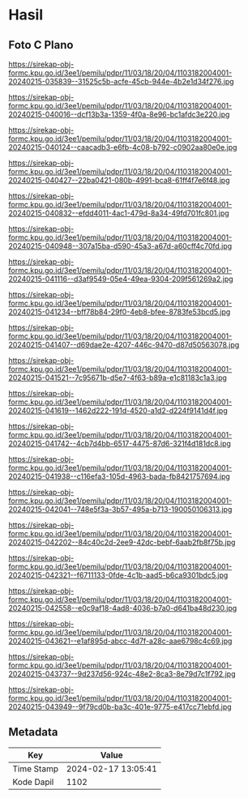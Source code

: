 # Hasil

## Foto C Plano

https://sirekap-obj-formc.kpu.go.id/3ee1/pemilu/pdpr/11/03/18/20/04/1103182004001-20240215-035839--31525c5b-acfe-45cb-944e-4b2e1d34f276.jpg

https://sirekap-obj-formc.kpu.go.id/3ee1/pemilu/pdpr/11/03/18/20/04/1103182004001-20240215-040016--dcf13b3a-1359-4f0a-8e96-bc1afdc3e220.jpg

https://sirekap-obj-formc.kpu.go.id/3ee1/pemilu/pdpr/11/03/18/20/04/1103182004001-20240215-040124--caacadb3-e6fb-4c08-b792-c0902aa80e0e.jpg

https://sirekap-obj-formc.kpu.go.id/3ee1/pemilu/pdpr/11/03/18/20/04/1103182004001-20240215-040427--22ba0421-080b-4991-bca8-61ff4f7e6f48.jpg

https://sirekap-obj-formc.kpu.go.id/3ee1/pemilu/pdpr/11/03/18/20/04/1103182004001-20240215-040832--efdd4011-4ac1-479d-8a34-49fd701fc801.jpg

https://sirekap-obj-formc.kpu.go.id/3ee1/pemilu/pdpr/11/03/18/20/04/1103182004001-20240215-040948--307a15ba-d590-45a3-a67d-a60cff4c70fd.jpg

https://sirekap-obj-formc.kpu.go.id/3ee1/pemilu/pdpr/11/03/18/20/04/1103182004001-20240215-041116--d3af9549-05e4-49ea-9304-209f561269a2.jpg

https://sirekap-obj-formc.kpu.go.id/3ee1/pemilu/pdpr/11/03/18/20/04/1103182004001-20240215-041234--bff78b84-29f0-4eb8-bfee-8783fe53bcd5.jpg

https://sirekap-obj-formc.kpu.go.id/3ee1/pemilu/pdpr/11/03/18/20/04/1103182004001-20240215-041407--d69dae2e-4207-446c-9470-d87d50563078.jpg

https://sirekap-obj-formc.kpu.go.id/3ee1/pemilu/pdpr/11/03/18/20/04/1103182004001-20240215-041521--7c95671b-d5e7-4f63-b89a-e1c81183c1a3.jpg

https://sirekap-obj-formc.kpu.go.id/3ee1/pemilu/pdpr/11/03/18/20/04/1103182004001-20240215-041619--1462d222-191d-4520-a1d2-d224f9141d4f.jpg

https://sirekap-obj-formc.kpu.go.id/3ee1/pemilu/pdpr/11/03/18/20/04/1103182004001-20240215-041742--4cb7d4bb-6517-4475-87d6-321f4d181dc8.jpg

https://sirekap-obj-formc.kpu.go.id/3ee1/pemilu/pdpr/11/03/18/20/04/1103182004001-20240215-041938--c116efa3-105d-4963-bada-fb8421757694.jpg

https://sirekap-obj-formc.kpu.go.id/3ee1/pemilu/pdpr/11/03/18/20/04/1103182004001-20240215-042041--748e5f3a-3b57-495a-b713-190050106313.jpg

https://sirekap-obj-formc.kpu.go.id/3ee1/pemilu/pdpr/11/03/18/20/04/1103182004001-20240215-042202--84c40c2d-2ee9-42dc-bebf-6aab2fb8f75b.jpg

https://sirekap-obj-formc.kpu.go.id/3ee1/pemilu/pdpr/11/03/18/20/04/1103182004001-20240215-042321--f6711133-0fde-4c1b-aad5-b6ca9301bdc5.jpg

https://sirekap-obj-formc.kpu.go.id/3ee1/pemilu/pdpr/11/03/18/20/04/1103182004001-20240215-042558--e0c9af18-4ad8-4036-b7a0-d641ba48d230.jpg

https://sirekap-obj-formc.kpu.go.id/3ee1/pemilu/pdpr/11/03/18/20/04/1103182004001-20240215-043621--e1af895d-abcc-4d7f-a28c-aae6798c4c69.jpg

https://sirekap-obj-formc.kpu.go.id/3ee1/pemilu/pdpr/11/03/18/20/04/1103182004001-20240215-043737--9d237d56-924c-48e2-8ca3-8e79d7c1f792.jpg

https://sirekap-obj-formc.kpu.go.id/3ee1/pemilu/pdpr/11/03/18/20/04/1103182004001-20240215-043949--9f79cd0b-ba3c-401e-9775-e417cc71ebfd.jpg


## Metadata

| Key        | Value               |
| ---------- | ------------------- |
| Time Stamp | 2024-02-17 13:05:41 |
| Kode Dapil | 1102                |



